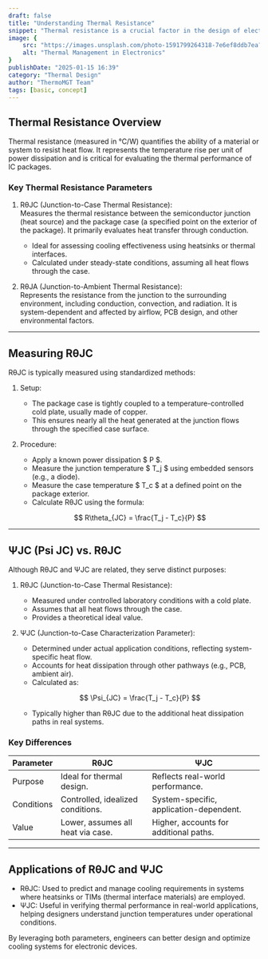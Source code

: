 ```yaml
---
draft: false
title: "Understanding Thermal Resistance"
snippet: "Thermal resistance is a crucial factor in the design of electronic products. Learn about the key concepts of RθJC and ΨJC, their measurement methods, and how they differ to optimize thermal management in your designs."
image: {
    src: "https://images.unsplash.com/photo-1591799264318-7e6ef8ddb7ea?&fit=crop&w=430&h=240",
    alt: "Thermal Management in Electronics"
}
publishDate: "2025-01-15 16:39"
category: "Thermal Design"
author: "ThermoMGT Team"
tags: [basic, concept]
---
```


## Thermal Resistance Overview
Thermal resistance (measured in °C/W) quantifies the ability of a material or system to resist heat flow. It represents the temperature rise per unit of power dissipation and is critical for evaluating the thermal performance of IC packages.

### Key Thermal Resistance Parameters
1. RθJC (Junction-to-Case Thermal Resistance):  
   Measures the thermal resistance between the semiconductor junction (heat source) and the package case (a specified point on the exterior of the package). It primarily evaluates heat transfer through conduction.  
   - Ideal for assessing cooling effectiveness using heatsinks or thermal interfaces.
   - Calculated under steady-state conditions, assuming all heat flows through the case.

2. RθJA (Junction-to-Ambient Thermal Resistance):  
   Represents the resistance from the junction to the surrounding environment, including conduction, convection, and radiation. It is system-dependent and affected by airflow, PCB design, and other environmental factors.

---

## Measuring RθJC
RθJC is typically measured using standardized methods:  

1. Setup:  
   - The package case is tightly coupled to a temperature-controlled cold plate, usually made of copper.  
   - This ensures nearly all the heat generated at the junction flows through the specified case surface.

2. Procedure:  
   - Apply a known power dissipation $ P $.  
   - Measure the junction temperature $ T_j $ using embedded sensors (e.g., a diode).  
   - Measure the case temperature $ T_c $ at a defined point on the package exterior.  
   - Calculate RθJC using the formula:  

   $$
   R\theta_{JC} = \frac{T_j - T_c}{P}
   $$

---

## ΨJC (Psi JC) vs. RθJC
Although RθJC and ΨJC are related, they serve distinct purposes:

1. RθJC (Junction-to-Case Thermal Resistance):  
   - Measured under controlled laboratory conditions with a cold plate.
   - Assumes that all heat flows through the case.
   - Provides a theoretical ideal value.

2. ΨJC (Junction-to-Case Characterization Parameter):  
   - Determined under actual application conditions, reflecting system-specific heat flow.  
   - Accounts for heat dissipation through other pathways (e.g., PCB, ambient air).  
   - Calculated as:

   $$
   \Psi_{JC} = \frac{T_j - T_c}{P}
   $$

   - Typically higher than RθJC due to the additional heat dissipation paths in real systems.

### Key Differences

| Parameter | RθJC                          | ΨJC                              |
|---------------|-----------------------------------|---------------------------------------|
| Purpose   | Ideal for thermal design.        | Reflects real-world performance.      |
| Conditions| Controlled, idealized conditions.| System-specific, application-dependent.|
| Value     | Lower, assumes all heat via case.| Higher, accounts for additional paths.|

---

## Applications of RθJC and ΨJC

- RθJC: Used to predict and manage cooling requirements in systems where heatsinks or TIMs (thermal interface materials) are employed.  
- ΨJC: Useful in verifying thermal performance in real-world applications, helping designers understand junction temperatures under operational conditions.

By leveraging both parameters, engineers can better design and optimize cooling systems for electronic devices.
